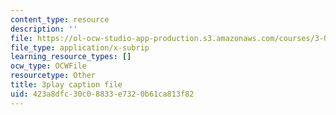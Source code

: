 ```yaml
---
content_type: resource
description: ''
file: https://ol-ocw-studio-app-production.s3.amazonaws.com/courses/3-091-introduction-to-solid-state-chemistry-fall-2018/423a8dfc30c08833e7320b61ca813f82_e_WABkM-Kxo.srt
file_type: application/x-subrip
learning_resource_types: []
ocw_type: OCWFile
resourcetype: Other
title: 3play caption file
uid: 423a8dfc-30c0-8833-e732-0b61ca813f82
---
```

